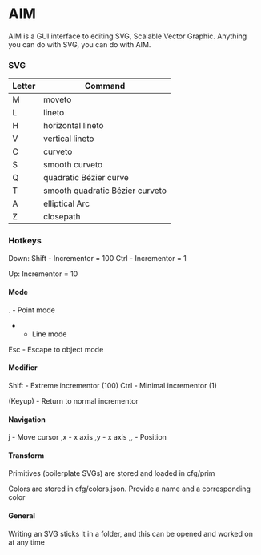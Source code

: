 # AIM

AIM is a GUI interface to editing SVG, Scalable Vector Graphic.
Anything you can do with SVG, you can do with AIM.

### SVG

| Letter | Command                         | 
|--------|---------------------------------| 
| M      | moveto                          | 
| L      | lineto                          | 
| H      | horizontal lineto               | 
| V      | vertical lineto                 | 
| C      | curveto                         | 
| S      | smooth curveto                  | 
| Q      | quadratic Bézier curve          | 
| T      | smooth quadratic Bézier curveto | 
| A      | elliptical Arc                  | 
| Z      | closepath                       | 

### Hotkeys
Down:
Shift - Incrementor = 100
Ctrl - Incrementor = 1

Up:
Incrementor = 10

#### Mode
. - Point mode
- - Line mode

Esc - Escape to object mode

#### Modifier
Shift - Extreme incrementor (100)
Ctrl - Minimal incrementor (1)

(Keyup) - Return to normal incrementor

#### Navigation
j - Move cursor
,x - x axis
,y - x axis
,,<no> - Position

#### Transform
Primitives (boilerplate SVGs) are stored and loaded in cfg/prim

Colors are stored in cfg/colors.json. Provide a name and a corresponding color

#### General
Writing an SVG sticks it in a folder, and this can be opened and worked on at any time
